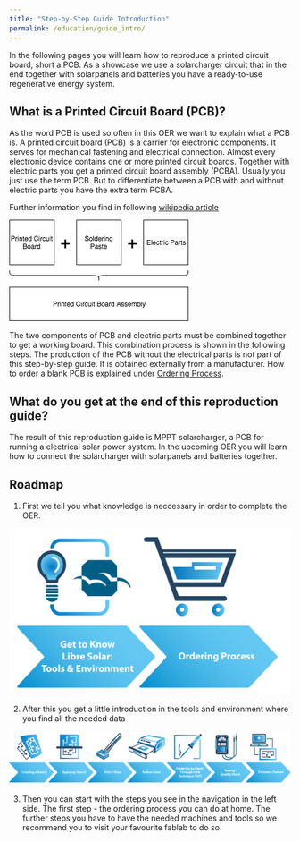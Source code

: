 ```yaml
---
title: "Step-by-Step Guide Introduction"
permalink: /education/guide_intro/
---
```


In the following pages you will learn how to reproduce a printed circuit board, short a PCB.
As a showcase we use a solarcharger circuit that in the end together with solarpanels and batteries you have a ready-to-use regenerative energy system.

## What is a Printed Circuit Board (PCB)?
As the word PCB is used so often in this OER we want to explain what a PCB is.
A printed circuit board (PCB) is a carrier for electronic components. It serves for mechanical fastening and electrical connection. Almost every electronic device contains one or more printed circuit boards.
Together with electric parts you get a printed circuit board assembly (PCBA). Usually you just use the term PCB. But to differentiate between a PCB with and without electric parts you have the extra term PCBA.

Further information you find in following [wikipedia article](https://en.wikipedia.org/wiki/Printed_circuit_board)

![pcb](/media_files/guide_intro_PCB.png)

The two components of PCB and electric parts must be combined together to get a working board.
This combination process is shown in the following steps.
The production of the PCB without the electrical parts is not part of this step-by-step guide. It is obtained externally from a manufacturer. How to order a blank PCB is explained under [Ordering Process](/education/reproduction_pcb_order/).

## What do you get at the end of this reproduction guide?
The result of this reproduction guide is MPPT solarcharger, a PCB for running a electrical solar power system.
In the upcoming OER you will learn how to connect the solarcharger with solarpanels and batteries together.

## Roadmap

1. First we tell you what knowledge is neccessary in order to complete the OER.

![road_home](/media_files/Icons/roadmap_at_home.png)

2. After this you get a little introduction in the tools and environment where you find all the needed data

![road_home](/media_files/Icons/roadmap_stepguide.png)

3. Then you can start with the steps you see in the navigation in the left side. The first step - the ordering process you can do at home. The further steps you have to have the needed machines and tools so we recommend you to visit your favourite fablab to do so.
